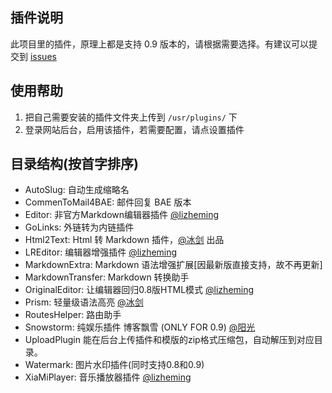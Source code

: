 ## 插件说明 ##

此项目里的插件，原理上都是支持 0.9 版本的，请根据需要选择。有建议可以提交到 [issues](https://github.com/typecho-fans/plugins/issues)

## 使用帮助 ##

 1. 把自己需要安装的插件文件夹上传到 `/usr/plugins/` 下
 2. 登录网站后台，启用该插件，若需要配置，请点设置插件

## 目录结构(按首字排序) ##

 - AutoSlug: 自动生成缩略名
 - CommenToMail4BAE: 邮件回复 BAE 版本
 - Editor: 非官方Markdown编辑器插件 [@lizheming](https://github.com/lizheming)
 - GoLinks: 外链转为内链插件
 - Html2Text: Html 转 Markdown 插件，[@冰剑](https://github.com/binjoo) 出品
 - LREditor: 编辑器增强插件 [@lizheming](http://github.com/lizheming)
 - MarkdownExtra: Markdown 语法增强扩展[因最新版直接支持，故不再更新]
 - MarkdownTransfer: Markdown 转换助手
 - OriginalEditor: 让编辑器回归0.8版HTML模式 [@lizheming](http://github.com/lizheming)
 - Prism: 轻量级语法高亮 [@冰剑](https://github.com/binjoo)
 - RoutesHelper: 路由助手
 - Snowstorm: 纯娱乐插件 博客飘雪 (ONLY FOR 0.9) [@阳光](http://ysido.com/Snowstorm_plugin.html)
 - UploadPlugin 能在后台上传插件和模版的zip格式压缩包，自动解压到对应目录。
 - Watermark: 图片水印插件(同时支持0.8和0.9)
 - XiaMiPlayer: 音乐播放器插件 [@lizheming](https://github.com/lizheming)
